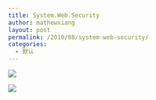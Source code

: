 ```yaml
---
title: System.Web.Security
author: mathewxiang
layout: post
permalink: /2010/08/system-web-security/
categories:
  - 默认
---
```

![][1] 

![][2] 

   
 

   
 

<span style="font-size:10pt"> <br /> </span> 

 [1]: http://images.cnblogs.com/cnblogs_com/mathewxiang/081710_0930_SystemWebSe1.png
 [2]: http://images.cnblogs.com/cnblogs_com/mathewxiang/081710_0930_SystemWebSe2.png